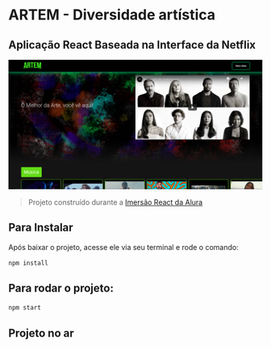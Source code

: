 # ARTEM - Diversidade artística  

## Aplicação React Baseada na Interface da Netflix

<img src="./src/assets/img/Artem.png">


> Projeto construído durante a [Imersão React da Alura](https://www.alura.com.br/imersao-react/)


## Para Instalar

Após baixar o projeto, acesse ele via seu terminal e rode o comando:

```sh
npm install
```

## Para rodar o projeto:

```sh
npm start
```
## Projeto no ar


